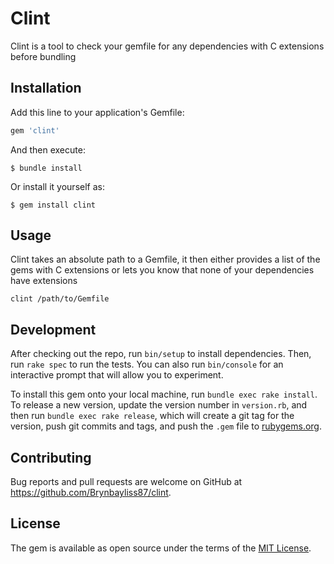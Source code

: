 # Clint
Clint is a tool to check your gemfile for any dependencies with C extensions
before bundling

## Installation

Add this line to your application's Gemfile:

```ruby
gem 'clint'
```

And then execute:

    $ bundle install

Or install it yourself as:

    $ gem install clint

## Usage

Clint takes an absolute path to a Gemfile, it then either provides a list of
the gems with C extensions or lets you know that none of your dependencies have
extensions

`clint /path/to/Gemfile`

## Development

After checking out the repo, run `bin/setup` to install dependencies. Then, run `rake spec` to run the tests. You can also run `bin/console` for an interactive prompt that will allow you to experiment.

To install this gem onto your local machine, run `bundle exec rake install`. To release a new version, update the version number in `version.rb`, and then run `bundle exec rake release`, which will create a git tag for the version, push git commits and tags, and push the `.gem` file to [rubygems.org](https://rubygems.org).

## Contributing

Bug reports and pull requests are welcome on GitHub at https://github.com/Brynbayliss87/clint.


## License

The gem is available as open source under the terms of the [MIT License](https://opensource.org/licenses/MIT).
